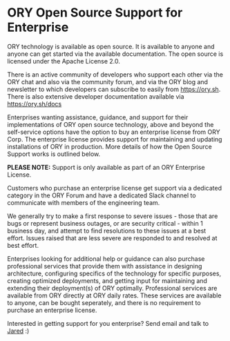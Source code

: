 # ORY Open Source Support for Enterprise 

ORY technology is available as open source. It is available to anyone and anyone can get started via the available documentation. The open source is licensed under the Apache License 2.0. 

There is an active community of developers who support each other via the ORY chat and also via the community forum, and via the ORY blog and newsletter to which developers can subscribe to easily from https://ory.sh. There is also extensive developer documentation available via https://ory.sh/docs

Enterprises wanting assistance, guidance, and support for their implementations of ORY open source technology, above and beyond the self-service options have the option to buy an enterprise license from ORY Corp. The enterprise license provides support for maintaining and updating installations of ORY in production. More details of how the Open Source Support works is outlined below.

**PLEASE NOTE:** Support is only available as part of an ORY Enterprise License.

Customers who purchase an enterprise license get support via a dedicated category in the ORY Forum and have a dedicated Slack channel to communicate with members of the engineering team.

We generally try to make a first response to severe issues - those that are bugs or represent business outages, or are security critical -  within 1 business day, and attempt to find resolutions to these issues at a best effort. Issues raised that are less severe are responded to and resolved at best effort.

Enterprises looking for additional help or guidance can also purchase professional services that provide them with assistance in designing architecture, configuring specifics of the technology for specific purposes, creating optimized deployments, and getting input for maintaining and extending their deployment(s) of ORY optimally. Professional services are available from ORY directly at ORY daily rates. These services are available to anyone, can be bought seperately, and there is no requirement to purchase an enterprise license. 

Interested in getting support for you enterprise? Send email and talk to <a href="mailto:jared@ory.sh">Jared</a> :)
